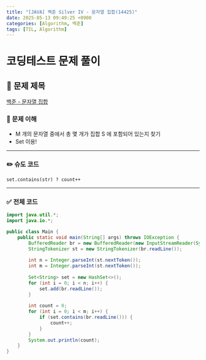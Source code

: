 ```yaml
---
title: "[JAVA] 백준 Silver IV - 문자열 집합(14425)"
date: 2025-05-13 09:49:25 +0900
categories: [Algorithm, 백준]
tags: [TIL, Algorithm]
---
```

# 코딩테스트 문제 풀이

## 📘 문제 제목
[백준 - 문자열 집합](https://www.acmicpc.net/problem/14425)

### 🧠 문제 이해
- M 개의 문자열 중에서 총 몇 개가 집합 S 에 포함되어 있는지 찾기
- Set 이용!

---

### ✏️ 슈도 코드

```plaintext
set.contains(str) ? count++
```

---

### ✅ 전체 코드
```java
import java.util.*;
import java.io.*;

public class Main {
    public static void main(String[] args) throws IOException {
        BufferedReader br = new BufferedReader(new InputStreamReader(System.in));
        StringTokenizer st = new StringTokenizer(br.readLine());
        
        int n = Integer.parseInt(st.nextToken());
        int m = Integer.parseInt(st.nextToken());
        
        Set<String> set = new HashSet<>();
        for (int i = 0; i < n; i++) {
            set.add(br.readLine());
        }
        
        int count = 0;
        for (int i = 0; i < m; i++) {
            if (set.contains(br.readLine())) {
                count++;
            }
        }
        System.out.println(count);
    }
}
```
